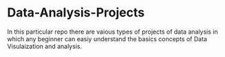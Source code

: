 # Data-Analysis-Projects
In this particular repo there are vaious types of projects of data analysis in which any beginner can easiy understand the basics concepts of Data Visulaization and analysis.
